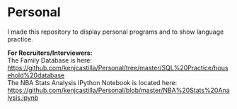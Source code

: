 # Personal
I made this repository to display personal programs and to show language practice.

**For Recruiters/Interviewers:**  
The Family Database is here: https://github.com/kenjcastilla/Personal/tree/master/SQL%20Practice/household%20database  
The NBA Stats Analysis IPython Notebook is located here: https://github.com/kenjcastilla/Personal/blob/master/NBA%20Stats%20Analysis.ipynb  
